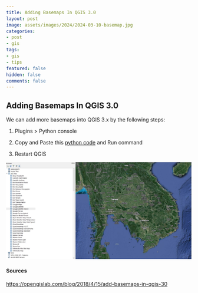 ```yaml
---
title: Adding Basemaps In QGIS 3.0
layout: post
image: assets/images/2024/2024-03-10-basemap.jpg
categories:
- post
- gis
tags:
- gis
- tips
featured: false
hidden: false
comments: false
---
```


## Adding Basemaps In QGIS 3.0  

We can add more basemaps into QGIS 3.x by the following steps:  

1. Plugins > Python console   

2. Copy and Paste this [python code](/assets/code/qgis_basemap.py) and Run command

3. Restart QGIS   

![Basemap googlemap Hybrid](/assets/images/2024/2024-03-10-basemap_hybrid.jpg)   


#### Sources   

<https://opengislab.com/blog/2018/4/15/add-basemaps-in-qgis-30>  




